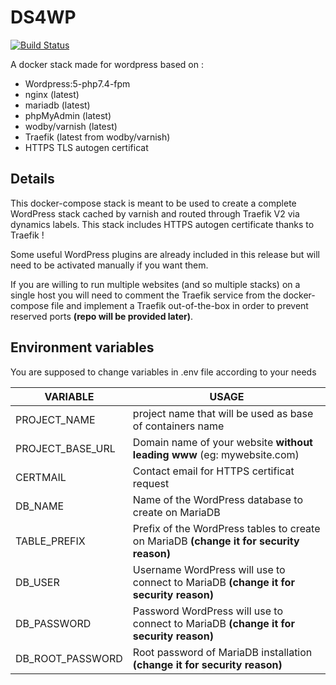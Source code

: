 # DS4WP
[![Build Status](https://travis-ci.org/joemccann/dillinger.svg?branch=master)](https://travis-ci.org/joemccann/dillinger)

A docker stack made for wordpress based on :

- Wordpress:5-php7.4-fpm
- nginx (latest)
- mariadb (latest)
- phpMyAdmin (latest)
- wodby/varnish (latest)
- Traefik (latest from wodby/varnish)
- HTTPS TLS autogen certificat 

## Details
This docker-compose stack is meant to be used to create a complete WordPress stack cached by varnish and routed through Traefik V2 via dynamics labels.
This stack includes HTTPS autogen certificate thanks to Traefik !

Some useful WordPress plugins are already included in this release but will need to be activated manually if you want them. 

If you are willing to run multiple websites (and so multiple stacks) on a single host you will need to comment the Traefik service from the docker-compose file and implement a Traefik out-of-the-box in order to prevent reserved ports **(repo will be provided later)**.

## Environment variables

You are supposed to change variables in .env file according to your needs

| VARIABLE | USAGE |
| ------ | ------ |
| PROJECT_NAME | project name that will be used as base of containers name |
| PROJECT_BASE_URL | Domain name of your website **without leading www** (eg: mywebsite.com) |
| CERTMAIL | Contact email for HTTPS certificat request|
| DB_NAME | Name of the WordPress database to create on MariaDB|
| TABLE_PREFIX | Prefix of the WordPress tables to create on MariaDB **(change it for security reason)**|
| DB_USER |Username WordPress will use to connect to MariaDB **(change it for security reason)** |
| DB_PASSWORD | Password WordPress will use to connect to MariaDB **(change it for security reason)** |
| DB_ROOT_PASSWORD | Root password of MariaDB installation **(change it for security reason)**|
